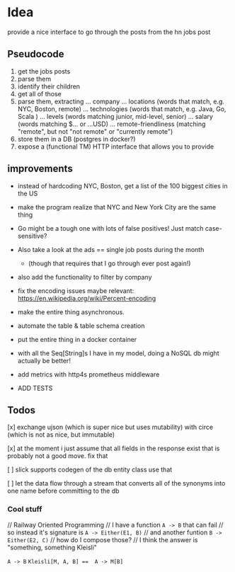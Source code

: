 # Idea

provide a nice interface to go through the posts from the hn jobs post

## Pseudocode

1. get the jobs posts
2. parse them 
3. identify their children
4. get all of those
5. parse them, extracting
    ... company 
    ... locations (words that match, e.g. NYC, Boston, remote)
    ... technologies (words that match, e.g. Java, Go, Scala )
    ... levels (words matching junior, mid-level, senior)
    ... salary (words matching $... or ...USD)
    ... remote-friendliness (matching "remote", but not "not remote" or "currently remote")
6. store them in a DB (postgres in docker?)
7. expose a (functional TM) HTTP interface that allows you to provide 


## improvements
- instead of hardcoding NYC, Boston, get a list of the 100 biggest cities in the US
- make the program realize that NYC and New York City are the same thing
- Go might be a tough one with lots of false positives! Just match case-sensitive?
- Also take a look at the ads == single job posts during the month
  - (though that requires that I go through ever post again!)
 
- also add the functionality to filter by company
- fix the encoding issues
    maybe relevant: https://en.wikipedia.org/wiki/Percent-encoding

- make the entire thing asynchronous.
- automate the table & table schema creation
- put the entire thing in a docker container
- with all the Seq[String]s I have in my model, doing a NoSQL db might actually be better!
- add metrics with http4s prometheus middleware
- ADD TESTS
## Todos

[x] exchange ujson (which is super nice but uses mutability)
with circe (which is not as nice, but immutable)

[x] at the moment i just assume that all fields in the response exist
that is probably not a good move. fix that

[ ] slick supports codegen of the db entity class
    use that

[ ] let the data flow through a stream that converts all of the synonyms into one name before
   committing to the db


### Cool stuff
// Railway Oriented Programming
// I have a function `A -> B` that can fail
// so instead it's signature is `A -> Either(E1, B)`
// and another funtion `B -> Either(E2, C)`
// how do I compose those?
// I think the answer is "something, something Kleisli"


`A -> B`
`Kleisli[M, A, B] ==  A -> M[B]`
